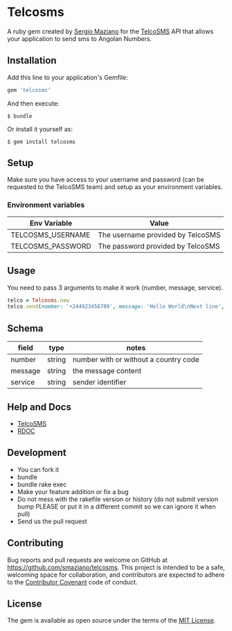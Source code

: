 # Telcosms

A ruby gem created by [Sergio Maziano](http://github.com/smaziano) for the [TelcoSMS](http://telcosms.co.ao) API that allows your application to send sms to Angolan Numbers.

## Installation

Add this line to your application's Gemfile:

```ruby
gem 'telcosms'
```

And then execute:

    $ bundle

Or install it yourself as:

    $ gem install telcosms

## Setup
Make sure you have access to your username and password (can be requested to the TelcoSMS team)
and setup as your environment variables.

### Environment variables
|Env Variable|Value|
|-|-|
|TELCOSMS_USERNAME| The username provided by TelcoSMS|
|TELCOSMS_PASSWORD| The password provided by TelcoSMS|

## Usage
You need to pass 3 arguments to make it work (number, message, service).
```ruby
telco = Telcosms.new
telco.send(number: '+244923456789', message: 'Hello World\nNext line', service: 'TelcoSMS')
```
## Schema
|field |type|notes|
|-|-|-|
|number|string|number with or without a country code|
|message|string|the message content|
|service|string|sender identifier |

## Help and Docs

- [TelcoSMS](http://telcosms.co.ao)
- [RDOC](http://www.rubydoc.info/gems/telcosms/1.0.1)

## Development

- You can fork it
- bundle
- bundle rake exec
- Make your feature addition or fix a bug
- Do not  mess with the rakefile version or history (do not submit version bump PLEASE or put it in a different commit so we can ignore it when pull)
- Send us the pull request

## Contributing

Bug reports and pull requests are welcome on GitHub at https://github.com/smaziano/telcosms. This project is intended to be a safe, welcoming space for collaboration, and contributors are expected to adhere to the [Contributor Covenant](http://contributor-covenant.org) code of conduct.


## License

The gem is available as open source under the terms of the [MIT License](http://opensource.org/licenses/MIT).